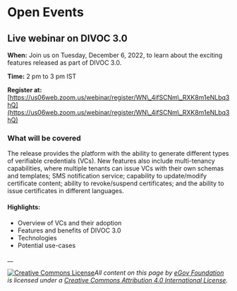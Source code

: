 # Open Events

## Live webinar on DIVOC 3.0

**When:** Join us on Tuesday, December 6, 2022, to learn about the exciting features released as part of DIVOC 3.0.

**Time:** 2 pm to 3 pm IST

**Register at:** [https://us06web.zoom.us/webinar/register/WN\_4ifSCNm\_RXK8m1eNLbq3hQ](https://us06web.zoom.us/webinar/register/WN\_4ifSCNm\_RXK8m1eNLbq3hQ)

### What will be covered&#x20;

The release provides the platform with the ability to generate different types of verifiable credentials (VCs). New features also include multi-tenancy capabilities, where multiple tenants can issue VCs with their own schemas and templates; SMS notification service; capability to update/modify certificate content; ability to revoke/suspend certificates; and the ability to issue certificates in different languages.

#### Highlights:

* Overview of VCs and their adoption&#x20;
* Features and benefits of DIVOC 3.0&#x20;
* Technologies&#x20;
* Potential use-cases

__

[![Creative Commons License](https://i.creativecommons.org/l/by/4.0/80x15.png)](http://creativecommons.org/licenses/by/4.0/)_All content on this page by_ [_eGov Foundation_](https://egov.org.in/) _is licensed under a_ [_Creative Commons Attribution 4.0 International License_](http://creativecommons.org/licenses/by/4.0/)_._
